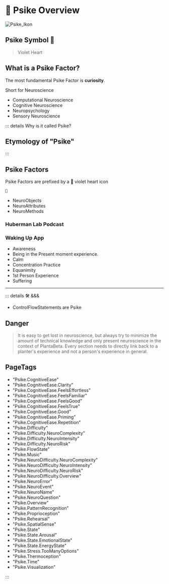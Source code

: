 # 💜 <psike>Psike Overview </psike>

![Psike_Ikon](/Psike/Psike_Ikon.png)

## <psike>Psike Symbol</psike> 💜

> Violet Heart

## What is a Psike Factor?

The most fundamental Psike Factor is **curiosity**.

Short for Neuroscience

- Computational Neuroscience
- Cognitive Neuroscience
- Neuropsychology
- Sensory Neuroscience

::: details Why is it called <psike>Psike</psike>?

## Etymology of "<psike>Psike</psike>"

:::

## Psike Factors

Psike Factors are prefixed by a 💜 violet heart icon

```py
💜
```

- NeuroObjects
- NeuroAttributes
- NeuroMethods

### Huberman Lab Podcast

### Waking Up App

- Awareness
- Being in the Present moment experience.
- Calm
- Concentration Practice
- Equanimity
- 1st Person Experience
- Suffering

---

<!-- =================================================== -->
<!-- =================================================== -->
<!-- =================================================== -->
<!-- =================================================== -->
<!-- =================================================== -->
::: details 🛠 <dev>&&&</dev>

- ControlFlowStatements are Psike

## Danger
>
> It is easy to get lost in neuroscience, but always try to minimize the amount of technical knowledge and only present neuroscience in the context of PlantaBeta. Every section needs to directly link back to a planter's experience and not a person's experience in general.

<h2>PageTags</h2>

- "Psike.CognitiveEase"
- "Psike.CognitiveEase.Clarity"
- "Psike.CognitiveEase.FeelsEffortless"
- "Psike.CognitiveEase.FeelsFamiliar"
- "Psike.CognitiveEase.FeelsGood"
- "Psike.CognitiveEase.FeelsTrue"
- "Psike.CognitiveEase.Good"
- "Psike.CognitiveEase.Priming"
- "Psike.CognitiveEase.Repetition"
- "Psike.Difficulty"
- "Psike.Difficulty.NeuroComplexity"
- "Psike.Difficulty.NeuroIntensity"
- "Psike.Difficulty.NeuroRisk"
- "Psike.FlowState"
- "Psike.Music"
- "Psike.NeuroDifficulty.NeuroComplexity"
- "Psike.NeuroDifficulty.NeuroIntensity"
- "Psike.NeuroDifficulty.NeuroRisk"
- "Psike.NeuroDifficulty.Overview"
- "Psike.NeuroError"
- "Psike.NeuroEvent"
- "Psike.NeuroName"
- "Psike.NeuroQuestion"
- "Psike.Overview"
- "Psike.PatternRecognition"
- "Psike.Proprioception"
- "Psike.Rehearsal"
- "Psike.SpatialSense"
- "Psike.State"
- "Psike.State.Arousal"
- "Psike.State.EmotionalState"
- "Psike.State.EnergyState"
- "Psike.Stress.TooManyOptions"
- "Psike.Thermoception"
- "Psike.Time"
- "Psike.Visualization"

:::

